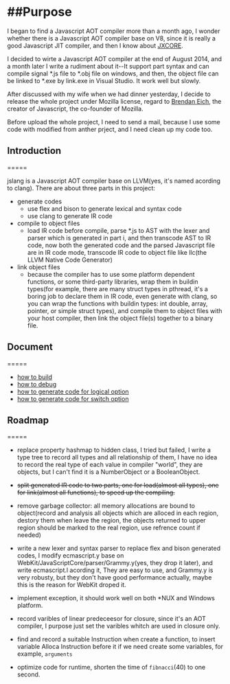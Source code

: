 ##Purpose
======

I began to find a Javascript AOT compiler more than a month ago, I wonder whether there is a Javascript AOT compiler base on V8, since it is really a good Javascript JIT compiler, and then I know about [JXCORE](http://jxcore.com). 

I decided to wirte a Javascript AOT compiler at the end of August 2014, and a month later I write a rudiment about it--It support part syntax and can compile signal *.js file to *.obj file on windows, and then, the object file can be linked to *.exe by link.exe in Visual Studio. It work well but slowly.

After discussed with my wife when we had dinner yesterday, I decide to release the whole project under Mozilla license, regard to [Brendan Eich](http://en.wikipedia.org/wiki/Brendan_Eich), the creator of Javascript, the co-founder of Mozilla.

Before upload the whole project, I need to send a mail, because I use some code with modified from anther prject, and I need clean up my code too.

## Introduction
=====

jslang is a Javascript AOT compiler base on LLVM(yes, it's named acording to clang).
There are about three parts in this project:
  * generate codes
    * use flex and bison to generate lexical and syntax code
    * use clang to generate IR code
  * compile to object files
    * load IR code before compile, parse *.js to AST with the lexer and parser which is generated in part i, and then transcode AST to IR code, now both the generated code and the parsed Javascript file are in IR code mode, transcode IR code to object file like llc(the LLVM Native Code Generator)
  * link object files
    * because the compiler has to use some platform dependent functions, or some third-party libraries, wrap them in buildin types(for example, there are many struct types in pthread, it's a boring job to declare them in IR code, even generate with clang, so you can wrap the functions with buildin types: int double, array, pointer, or simple struct types), and compile them to object files with your host compiler, then link the object file(s) together to a binary file.

## Document
=====

   * [how to build](https://github.com/eddid/jslang/wiki/how-to-build)
   * [how to debug](https://github.com/eddid/jslang/wiki/how-to-debug)
   * [how to generate code for logical option](https://github.com/eddid/jslang/wiki/how-to-generate-code-for-logical-option)
   * [how to generate code for switch option](https://github.com/eddid/jslang/wiki/how-to-generate-code-for-switch-option)

## Roadmap
=====

* replace property hashmap to hidden class, I tried but failed, I write a type tree to record all types and all relationship of them, I have no idea to record the real type of each value in compiler "world", they are objects, but I can't find it is a NumberObject or a BooleanObject.

* ~~split generated IR code to two parts, one for load(almost all types), one for link(almost all functions), to speed up the compiling.~~

* remove garbage collector: all memory allocations are bound to object(record and analysis all objects which are alloced in each region, destory them when leave the region, the objects returned to upper region should be marked to the real region, use refrence count if needed)

* write a new lexer and syntax parser to replace flex and bison generated codes, I modify ecmascript.y base on  WebKit/JavaScriptCore/parser/Grammy.y(yes, they drop it later), and write ecmascript.l acording it, They are easy to use, and Grammy.y is very robusty, but they don't have good performance actually, maybe this is the reason for WebKit droped it.

* implement exception, it should work well on both *NUX and Windows platform.

* record varibles of linear predeceesor for closure, since it's an AOT compiler, I purpose just set the varibles whitch are used in closure only.

* find and record a suitable Instruction when create a function, to insert variable Alloca Instruction before it if we need create some variables, for example, `arguments`

* optimize code for runtime, shorten the time of `fibnacci`(40) to one second.

